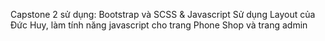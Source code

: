 Capstone 2 sử dụng:
Bootstrap và SCSS & Javascript
Sử dụng Layout của Đức Huy, làm tính năng javascript cho trang Phone Shop và trang admin
